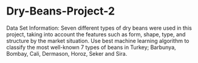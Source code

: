 # Dry-Beans-Project-2
Data Set Information: Seven different types of dry beans were used in this project, taking into account the features such as form, shape, type, and structure by the market situation. Use best machine learning algorithm to classify the most well-known 7 types of beans in Turkey; Barbunya, Bombay, Cali, Dermason, Horoz, Seker and Sira.
